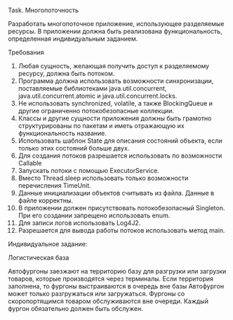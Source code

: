 Task. Многопоточность

Разработать многопоточное приложение, использующее разделяемые ресурсы. В приложении должна быть реализована функциональность, определенная индивидуальным заданием. 

Требования  
1) Любая сущность, желающая получить доступ к разделяемому ресурсу, должна быть потоком. 
2) Программа должна использовать возможности синхронизации, поставляемые библиотеками java.util.concurrent, java.util.concurrent.atomic и java.util.concurrent.locks. 
3) Не использовать synchronized, volatile, а также BlockingQueue и другие ограниченно потокобезопасные коллекции. 
4) Классы и другие сущности приложения должны быть грамотно структурированы по пакетам и иметь отражающую их функциональность название. 
5) Использовать шаблон State для описания состояний объекта, если только этих состояний больше двух. 
6) Для создания потоков разрешается использовать по возможности Callable 
7) Запускать потоки с помощью ExecutorService.
8) Вместо Thread.sleep использовать только возможности перечисления TimeUnit. 
9) Данные инициализации объектов считывать из файла. Данные в файле корректны. 
10) В приложении должен присутствовать потокобезопасный Singleton. При его создании запрещено использовать enum. 
11) Для записи логов использовать Log4J2. 
12) Разрешается для вывода работы потоков использовать метод main.
   
Индивидуальное задание: 

Логистическая база

Автофургоны заезжают на территорию базу для разгрузки или загрузки товаров, которые производятся через терминалы. Если территория заполнена, то фургоны выстраиваются в очередь вне базы Автофургон может только разгружаться или загружаться. Фургоны со скоропортящимся товаром обслуживаются вне очереди. Каждый фургон обязательно должен быть обслужен. 
